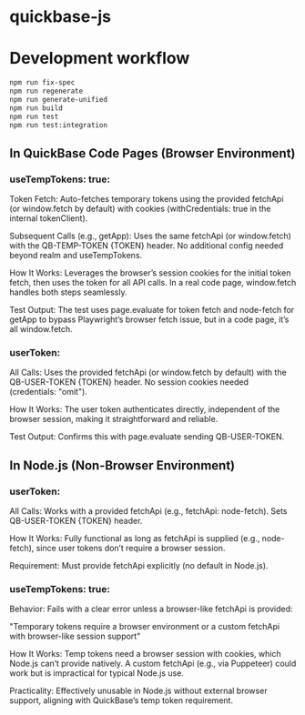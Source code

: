 # quickbase-js

# Development workflow

```bash
npm run fix-spec
npm run regenerate
npm run generate-unified
npm run build
npm run test
npm run test:integration
```

## In QuickBase Code Pages (Browser Environment)

### useTempTokens: true:

Token Fetch: Auto-fetches temporary tokens using the provided fetchApi (or window.fetch by default) with cookies (withCredentials: true in the internal tokenClient).

Subsequent Calls (e.g., getApp): Uses the same fetchApi (or window.fetch) with the QB-TEMP-TOKEN {TOKEN} header. No additional config needed beyond realm and useTempTokens.

How It Works: Leverages the browser’s session cookies for the initial token fetch, then uses the token for all API calls. In a real code page, window.fetch handles both steps seamlessly.

Test Output: The test uses page.evaluate for token fetch and node-fetch for getApp to bypass Playwright’s browser fetch issue, but in a code page, it’s all window.fetch.

### userToken:

All Calls: Uses the provided fetchApi (or window.fetch by default) with the QB-USER-TOKEN {TOKEN} header. No session cookies needed (credentials: "omit").

How It Works: The user token authenticates directly, independent of the browser session, making it straightforward and reliable.

Test Output: Confirms this with page.evaluate sending QB-USER-TOKEN.

## In Node.js (Non-Browser Environment)

### userToken:

All Calls: Works with a provided fetchApi (e.g., fetchApi: node-fetch). Sets QB-USER-TOKEN {TOKEN} header.

How It Works: Fully functional as long as fetchApi is supplied (e.g., node-fetch), since user tokens don’t require a browser session.

Requirement: Must provide fetchApi explicitly (no default in Node.js).

### useTempTokens: true:

Behavior: Fails with a clear error unless a browser-like fetchApi is provided:

"Temporary tokens require a browser environment or a custom fetchApi with browser-like session support"

How It Works: Temp tokens need a browser session with cookies, which Node.js can’t provide natively. A custom fetchApi (e.g., via Puppeteer) could work but is impractical for typical Node.js use.

Practicality: Effectively unusable in Node.js without external browser support, aligning with QuickBase’s temp token requirement.
